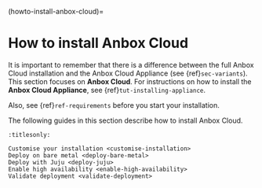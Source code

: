(howto-install-anbox-cloud)=
# How to install Anbox Cloud

It is important to remember that there is a difference between the full Anbox Cloud installation and the Anbox Cloud Appliance (see {ref}`sec-variants`). This section focuses on **Anbox Cloud**. For instructions on how to install the **Anbox Cloud Appliance**, see {ref}`tut-installing-appliance`.

Also, see {ref}`ref-requirements` before you start your installation.

The following guides in this section describe how to install Anbox Cloud.

```{toctree}
:titlesonly:

Customise your installation <customise-installation>
Deploy on bare metal <deploy-bare-metal>
Deploy with Juju <deploy-juju>
Enable high availability <enable-high-availability>
Validate deployment <validate-deployment>
```
